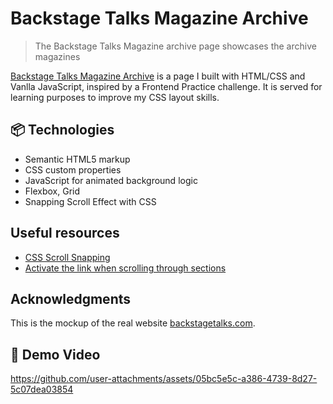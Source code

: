 # Backstage Talks Magazine Archive

> The Backstage Talks Magazine archive page showcases the archive magazines

[Backstage Talks Magazine Archive](https://teoh4770.github.io/Backstage_Talks_Magazine_Archive/) is a page I built with HTML/CSS and Vanlla JavaScript, inspired by a Frontend Practice challenge. It is served for learning purposes to improve my CSS layout skills.

## 📦 Technologies

- Semantic HTML5 markup
- CSS custom properties
- JavaScript for animated background logic
- Flexbox, Grid
- Snapping Scroll Effect with CSS

## Useful resources

- [CSS Scroll Snapping](https://css-tricks.com/practical-css-scroll-snapping/)
- [Activate the link when scrolling through sections](https://codepen.io/daveredfern/pen/zBGBJV)

## Acknowledgments

This is the mockup of the real website [backstagetalks.com](https://backstagetalks.com/). 

## 🍿 Demo Video

https://github.com/user-attachments/assets/05bc5e5c-a386-4739-8d27-5c07dea03854

